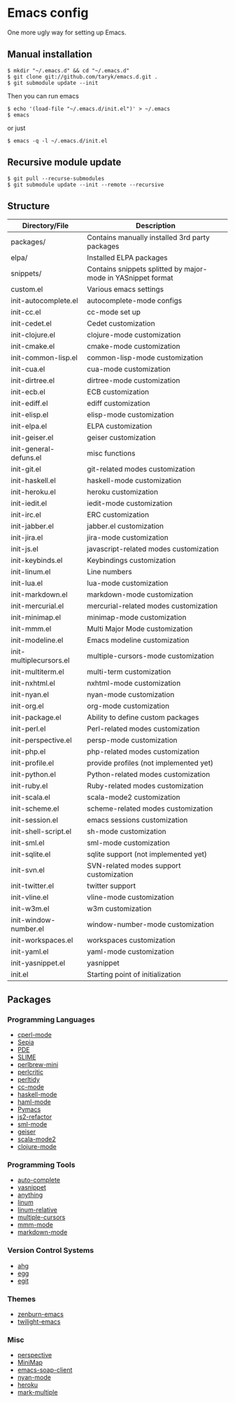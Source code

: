 Emacs config
============

One more ugly way for setting up Emacs.

## Manual installation ##

    $ mkdir "~/.emacs.d" && cd "~/.emacs.d"
    $ git clone git://github.com/taryk/emacs.d.git .
    $ git submodule update --init

Then you can run emacs

    $ echo '(load-file "~/.emacs.d/init.el")' > ~/.emacs
    $ emacs

or just

    $ emacs -q -l ~/.emacs.d/init.el

## Recursive module update ##
    $ git pull --recurse-submodules
    $ git submodule update --init --remote --recursive

## Structure ##

Directory/File | Description |
---- | ---- |
packages/ | Contains manually installed 3rd party packages |
elpa/ | Installed ELPA packages |
snippets/ | Contains snippets splitted by major-mode in YASnippet format |
custom.el | Various emacs settings  |
init-autocomplete.el | autocomplete-mode configs  |
init-cc.el | cc-mode set up |
init-cedet.el | Cedet customization |
init-clojure.el | clojure-mode customization |
init-cmake.el | cmake-mode customization |
init-common-lisp.el | common-lisp-mode customization |
init-cua.el | cua-mode customization |
init-dirtree.el | dirtree-mode customization  |
init-ecb.el | ECB customization  |
init-ediff.el | ediff customization |
init-elisp.el | elisp-mode customization |
init-elpa.el | ELPA customization |
init-geiser.el | geiser customization |
init-general-defuns.el | misc functions |
init-git.el | git-related modes customization |
init-haskell.el | haskell-mode customization |
init-heroku.el | heroku customization |
init-iedit.el | iedit-mode customization |
init-irc.el | ERC customization |
init-jabber.el | jabber.el customization |
init-jira.el | jira-mode customization |
init-js.el | javascript-related modes customization |
init-keybinds.el | Keybindings customization |
init-linum.el | Line numbers |
init-lua.el | lua-mode customization |
init-markdown.el | markdown-mode customization |
init-mercurial.el | mercurial-related modes customization |
init-minimap.el | minimap-mode customization |
init-mmm.el | Multi Major Mode customization |
init-modeline.el | Emacs modeline customization |
init-multiplecursors.el | multiple-cursors-mode customization |
init-multiterm.el | multi-term customization |
init-nxhtml.el | nxhtml-mode customization  |
init-nyan.el | nyan-mode customization |
init-org.el | org-mode customization |
init-package.el | Ability to define custom packages |
init-perl.el | Perl-related modes customization |
init-perspective.el | persp-mode customization |
init-php.el | php-related modes customization |
init-profile.el | provide profiles (not implemented yet) |
init-python.el | Python-related modes customization |
init-ruby.el | Ruby-related modes customization |
init-scala.el | scala-mode2 customization |
init-scheme.el | scheme-related modes customization |
init-session.el | emacs sessions customization |
init-shell-script.el | sh-mode customization |
init-sml.el | sml-mode customization |
init-sqlite.el | sqlite support (not implemented yet) |
init-svn.el | SVN-related modes support customization |
init-twitter.el | twitter support |
init-vline.el | vline-mode customization |
init-w3m.el | w3m customization |
init-window-number.el | window-number-mode customization |
init-workspaces.el | workspaces customization |
init-yaml.el | yaml-mode customization |
init-yasnippet.el | yasnippet |
init.el | Starting point of initialization |

## Packages ##

### Programming Languages ###
* [cperl-mode][25]
* [Sepia][27]
* [PDE][28]
* [SLIME][29]
* [perlbrew-mini][33]
* [perlcritic][34]
* [perltidy][35]
* [cc-mode][7]
* [haskell-mode][8]
* [haml-mode][12]
* [Pymacs][14]
* [js2-refactor][18]
* [sml-mode][21]
* [geiser][22]
* [scala-mode2][23]
* [clojure-mode][24]

### Programming Tools ###
* [auto-complete][26]
* [yasnippet][9]
* [anything][30]
* [linum][31]
* [linum-relative][10]
* [multiple-cursors][13]
* [mmm-mode][15]
* [markdown-mode][19]

### Version Control Systems ###
* [ahg][1]
* [egg][2]
* [egit][3]

### Themes ###
* [zenburn-emacs][11]
* [twilight-emacs][20]

### Misc ###
* [perspective][16]
* [MiniMap][32]
* [emacs-soap-client][4]
* [nyan-mode][5]
* [heroku][6]
* [mark-multiple][17]

[1]: https://bitbucket.org/agriggio/ahg
[2]: https://github.com/byplayer/egg.git
[3]: https://github.com/jimhourihan/egit
[4]: https://code.google.com/p/emacs-soap-client/
[5]: https://github.com/TeMPOraL/nyan-mode
[6]: https://github.com/technomancy/heroku.el
[7]: https://github.com/emacsmirror/cc-mode
[8]: https://github.com/haskell/haskell-mode
[9]: https://github.com/capitaomorte/yasnippet
[10]: https://github.com/coldnew/linum-relative
[11]: https://github.com/bbatsov/zenburn-emacs
[12]: https://github.com/nex3/haml-mode
[13]: https://github.com/magnars/multiple-cursors.el
[14]: https://github.com/pinard/Pymacs
[15]: https://github.com/purcell/mmm-mode
[16]: https://github.com/nex3/perspective-el
[17]: https://github.com/magnars/mark-multiple.el
[18]: https://github.com/magnars/js2-refactor.el
[19]: https://jblevins.org/git/markdown-mode
[20]: https://github.com/crafterm/twilight-emacs
[21]: https://github.com/emacsmirror/sml-mode
[22]: https://github.com/jaor/geiser
[23]: https://github.com/hvesalai/scala-mode2
[24]: https://github.com/technomancy/clojure-mode
[25]: https://github.com/jrockway/cperl-mode
[26]: http://cx4a.org/software/auto-complete/
[27]: https://metacpan.org/module/Sepia
[28]: https://metacpan.org/module/Emacs::PDE
[29]: http://common-lisp.net/project/slime/
[30]: http://www.emacswiki.org/Anything
[31]: http://www.emacswiki.org/LineNumbers
[32]: http://www.emacswiki.org/emacs/MiniMap
[33]: https://github.com/dams/perlbrew-mini.el
[34]: https://github.com/emacsmirror/perlcritic
[35]: https://github.com/emacsmirror/perltidy
